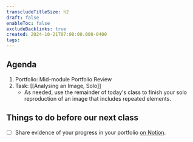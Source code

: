 ```yaml
---
transcludeTitleSize: h2
draft: false
enableToc: false
excludeBacklinks: true
created: 2024-10-21T07:00:00.000-0400
tags:
---
```

## Agenda
1. Portfolio: Mid-module Portfolio Review
2. Task: [[Analysing an Image, Solo]]
	- As needed, use the remainder of today's class to finish your solo reproduction of an image that includes repeated elements.

## Things to do before our next class
- [ ] Share evidence of your progress in your portfolio [on Notion](https://notion.so).